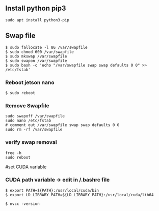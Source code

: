## Install python pip3 
```
sudo apt install python3-pip
```
## Swap file 
```
$ sudo fallocate -l 8G /var/swapfile
$ sudo chmod 600 /var/swapfile
$ sudo mkswap /var/swapfile
$ sudo swapon /var/swapfile
$ sudo bash -c 'echo "/var/swapfile swap swap defaults 0 0" >> /etc/fstab'
```
### Reboot jetson nano
```
$ sudo reboot
```
### Remove Swapfile
```
sudo swapoff /var/swapfile
sudo nano /etc/fstab
# comment out /var/swapfile swap swap defaults 0 0
sudo rm -rf /var/swapfile
```
### verify swap removal
```
free -h
sudo reboot
```
#set CUDA variable
### CUDA path variable -> edit in /.bashrc file

```
$ export PATH=${PATH}:/usr/local/cuda/bin
$ export LD_LIBRARY_PATH=${LD_LIBRARY_PATH}:/usr/local/cuda/lib64

$ nvcc -version
```

